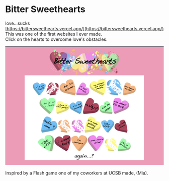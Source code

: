 # Bitter Sweethearts
love...sucks<br />
[https://bittersweethearts.vercel.app/](https://bittersweethearts.vercel.app/) <br />
This was one of the first websites I ever made. <br />
Click on the hearts to overcome love's obstacles.

<img src="https://github.com/luis-pena/bittersweethearts/blob/main/img/preview.png" />


Inspired by a Flash game one of my coworkers at UCSB made, (Mia).
